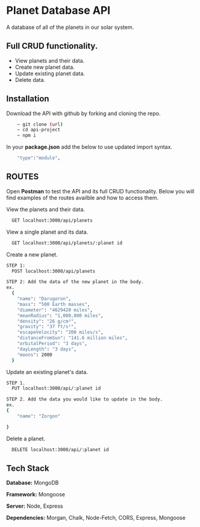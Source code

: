 # Planet Database API

A database of all of the planets in our solar system.


## Full CRUD functionality.

- View planets and their data.
- Create new planet data.
- Update existing planet data.
- Delete data.


## Installation

Download the API with github by forking and cloning the repo.

```bash
    ~ git clone (url)
    ~ cd api-project
    ~ npm i
```
In your **package.json** add the below to use updated import syntax.
```bash
    "type":"module",
```

## ROUTES

Open **Postman** to test the API and its full CRUD functionality. Below you will find examples of the routes availble and how to access them.


View the planets and their data.
```bash
  GET localhost:3000/api/planets
```
View a single planet and its data.
```bash
  GET localhost:3000/api/planets/:planet id
```
Create a new planet.
```bash
STEP 1:
  POST localhost:3000/api/planets
```
```bash
STEP 2: Add the data of the new planet in the body.
ex.
  {
    "name": "Darugoron",
    "mass": "500 Earth masses",
    "diameter": "4629420 miles",
    "meanRadius": "1,000,000 miles",
    "density": "26 g/cm³",
    "gravity": "37 ft/s²",
    "escapeVelocity": "200 miles/s",
    "distanceFromSun": "141.6 million miles",
    "orbitalPeriod": "3 days",
    "dayLength": "3 days",
    "moons": 2000
  }
```
Update an existing planet's data.
```bash
STEP 1.
  PUT localhost:3000/api/:planet id 
```
```bash
STEP 2. Add the data you would like to update in the body.
ex.
{
    "name": "Zorgon"

}
```
Delete a planet.
```bash
  DELETE localhost:3000/api/:planet id 
```



## Tech Stack

**Database:** MongoDB

**Framework:** Mongoose

**Server:** Node, Express

**Dependencies:** Morgan, Chalk, Node-Fetch, CORS, Express, Mongoose

